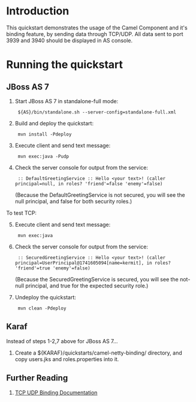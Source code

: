Introduction
============
This quickstart demonstrates the usage of the Camel Component and it's binding feature, by sending 
data through TCP/UDP. All data sent to port 3939 and 3940 should be displayed in AS console.

Running the quickstart
======================

JBoss AS 7
----------

1. Start JBoss AS 7 in standalone-full mode:

        ${AS}/bin/standalone.sh --server-config=standalone-full.xml

2. Build and deploy the quickstart:

        mvn install -Pdeploy

3. Execute client and send text message:

        mvn exec:java -Pudp

4. Check the server console for output from the service:

        :: DefaultGreetingService :: Hello <your text>! (caller principal=null, in roles? 'friend'=false 'enemy'=false)

   (Because the DefaultGreetingService is not secured, you will see the null principal, and false for both security roles.)

To test TCP: 

5. Execute client and send text message:

        mvn exec:java

6. Check the server console for output from the service:

        :: SecuredGreetingService :: Hello <your text>! (caller principal=UserPrincipal@1741605094[name=kermit], in roles? 'friend'=true 'enemy'=false)

   (Because the SecuredGreetingService is secured, you will see the not-null principal, and true for the expected security role.)

7. Undeploy the quickstart:

        mvn clean -Pdeploy

Karaf
-----
Instead of steps 1-2,7 above for JBoss AS 7...

1. Create a ${KARAF}/quickstarts/camel-netty-binding/ directory, and copy users.jks and roles.properties into it.

## Further Reading

1. [TCP UDP Binding Documentation](https://docs.jboss.org/author/display/SWITCHYARD/TCP+UDP)
